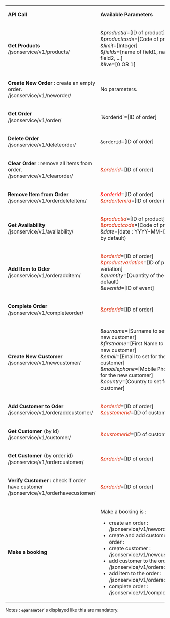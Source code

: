 <table><tbody>
<tr>
<td class=""><p><strong>API Call</strong></p></td>
<td class=""><p><strong>Available Parameters</strong></p></td>
</tr>
<tr>
<td class=""><p><strong>Get Products</strong> <br class="atl-forced-newline">
/jsonservice/v1/products/</p></td>
<td class=""><p>&amp;p<em>roductid</em>=[ID of product] <strong>OR</strong> &amp;<em>productcode</em>=[Code of product] <br class="atl-forced-newline">
&amp;<em>limit</em>=[Integer] <br class="atl-forced-newline">
&amp;<em>fields</em>=[name of field1, name of field2, ...] <br class="atl-forced-newline">
&amp;<em>live</em>=[0 OR 1]</p></td>
</tr>
<tr>
<td class=""><p><strong>Create New Order</strong> : create an empty order. <br class="atl-forced-newline">
/jsonservice/v1/neworder/</p></td>
<td class=""><p>No parameters.</p></td>
</tr>
<tr>
<td class=""><p><strong>Get Order</strong> <br class="atl-forced-newline">
/jsonservice/v1/order/</p></td>
<td class=""><p>`&amp;orderid`=[ID of order]</p></td>
</tr>
<tr>
<td class=""><p><strong>Delete Order</strong> <br class="atl-forced-newline">
/jsonservice/v1/deleteorder/</p></td>
<td class=""><p><code>&amp;orderid</code>=[ID of order]</p></td>
</tr>
<tr>
<td class=""><p><strong>Clear Order</strong> : remove all items from order. <br class="atl-forced-newline">
/jsonservice/v1/clearorder/</p></td>
<td class=""><p><span style="color: rgb(220,35,0);">&amp;<em>orderid</em></span>=[ID of order]</p></td>
</tr>
<tr>
<td class=""><p><strong>Remove Item from Order</strong> <br class="atl-forced-newline">
/jsonservice/v1/orderdeleteitem/</p></td>
<td class=""><p><font color="red"><em>&amp;orderid</em></font>=[ID of order] <br class="atl-forced-newline">
<span style="color: rgb(220,35,0);">&amp;<em>orderitemid</em></span>=[ID of order item]</p></td>
</tr>
<tr>
<td class=""><p><strong>Get Availability</strong> <br class="atl-forced-newline">
/jsonservice/v1/availability/</p></td>
<td class=""><p><span style="color: rgb(220,35,0);">&amp;p<em>roductid</em></span>=[ID of product] <span style="color: rgb(220,35,0);"><strong>OR</strong> &amp;<em>productcode</em></span>=[Code of product] <br class="atl-forced-newline">
&amp;<em>date</em>=[date : YYYY-MM-DD] (today by default)</p></td>
</tr>
<tr>
<td class=""><p><strong>Add Item to Oder</strong> <br class="atl-forced-newline">
/jsonservice/v1/orderadditem/</p></td>
<td class=""><p><span style="color: rgb(220,35,0);">&amp;<em>orderid</em></span>=[ID of order] <br class="atl-forced-newline">
<span style="color: rgb(220,35,0);">&amp;p<em>roductvariation</em></span>=[ID of price variation] <br class="atl-forced-newline">
&amp;<em>quantity</em>=[Quantity of the item] (1 by default) <br class="atl-forced-newline">
&amp;<em>eventid</em>=[ID of event]</p></td>
</tr>
<tr>
<td class=""><p><strong>Complete Order</strong> <br class="atl-forced-newline">
/jsonservice/v1/completeorder/</p></td>
<td class=""><p><span style="color: rgb(220,35,0);">&amp;<em>orderid</em></span>=[ID of order]</p></td>
</tr>
<tr>
<td class=""><p><strong>Create New Customer</strong> <br class="atl-forced-newline">
/jsonservice/v1/newcustomer/</p></td>
<td class=""><p>&amp;<em>surname</em>=[Surname to set for the new customer] <br class="atl-forced-newline">
&amp;<em>firstname</em>=[First Name to set for the new customer] <br class="atl-forced-newline">
&amp;<em>email</em>=[Email to set for the new customer] <br class="atl-forced-newline">
&amp;<em>mobilephone</em>=[Mobile Phone to set for the new customer] <br class="atl-forced-newline">
&amp;<em>country</em>=[Country to set for the new customer]</p></td>
</tr>
<tr>
<td class=""><p><strong>Add Customer to Oder</strong> <br class="atl-forced-newline">
/jsonservice/v1/orderaddcustomer/</p></td>
<td class=""><p><span style="color: rgb(220,35,0);">&amp;<em>orderid</em></span>=[ID of order] <br class="atl-forced-newline">
<span style="color: rgb(220,35,0);">&amp;<em>customerid</em></span>=[ID of customer]</p></td>
</tr>
<tr>
<td class=""><p><strong>Get Customer</strong> (by id) <br class="atl-forced-newline">
/jsonservice/v1/customer/</p></td>
<td class=""><p><span style="color: rgb(220,35,0);">&amp;<em>customerid</em></span>=[ID of customer]</p></td>
</tr>
<tr>
<td class=""><p><strong>Get Customer</strong> (by order id) <br class="atl-forced-newline">
/jsonservice/v1/ordercustomer/</p></td>
<td class=""><p><span style="color: rgb(220,35,0);">&amp;<em>orderid</em></span>=[ID of order]</p></td>
</tr>
<tr>
<td class=""><p><strong>Verify Customer :</strong> check if order have customer <br class="atl-forced-newline">
/jsonservice/v1/orderhavecustomer/</p></td>
<td class=""><p><span style="color: rgb(220,35,0);">&amp;<em>orderid</em></span>=[ID of order]</p></td>
</tr>
<tr>
<td class=""><p><strong>Make a booking</strong></p></td>
<td class=""><p>Make a booking is : <br class="atl-forced-newline"></p>
<ul class="alternate">
	<li>create an order : /jsonservice/v1/neworder/ <br class="atl-forced-newline"></li>
	<li>create and add customer to the order : <br class="atl-forced-newline"></li>
	<li>create customer : /jsonservice/v1/newcustomer/ <br class="atl-forced-newline"></li>
	<li>add customer to the order : /jsonservice/v1/orderaddcustomer/ <br class="atl-forced-newline"></li>
	<li>add item to the order : /jsonservice/v1/orderadditem/ <br class="atl-forced-newline"></li>
	<li>complete order : /jsonservice/v1/completeorder/</li>
</ul>
</td>
</tr>
</tbody></table>

Notes :
<code><strong>&amp;parameter</strong></code>'s displayed like this are mandatory.
